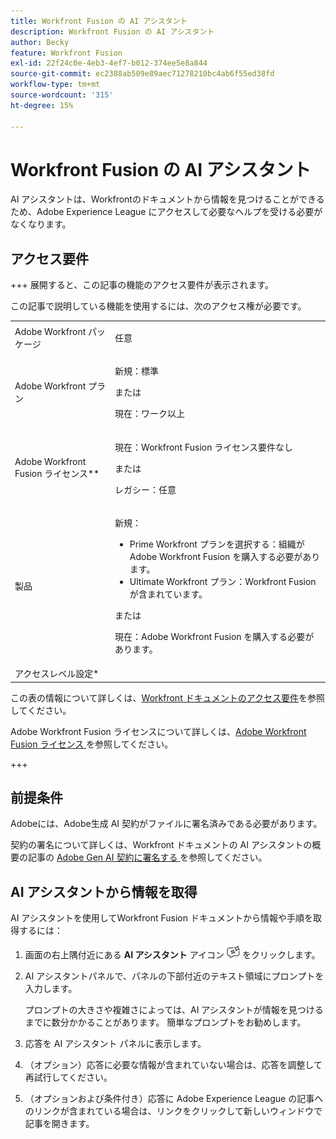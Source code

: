 ```yaml
---
title: Workfront Fusion の AI アシスタント
description: Workfront Fusion の AI アシスタント
author: Becky
feature: Workfront Fusion
exl-id: 22f24c0e-4eb3-4ef7-b012-374ee5e8a844
source-git-commit: ec2388ab509e89aec71278210bc4ab6f55ed38fd
workflow-type: tm+mt
source-wordcount: '315'
ht-degree: 15%

---
```


# Workfront Fusion の AI アシスタント

AI アシスタントは、Workfrontのドキュメントから情報を見つけることができるため、Adobe Experience League にアクセスして必要なヘルプを受ける必要がなくなります。

## アクセス要件

+++ 展開すると、この記事の機能のアクセス要件が表示されます。

この記事で説明している機能を使用するには、次のアクセス権が必要です。

<table style="table-layout:auto">
 <col> 
 <col> 
 <tbody> 
  <tr> 
   <td role="rowheader">Adobe Workfront パッケージ 
   <td> <p>任意</p> </td> 
  </tr> 
  <tr data-mc-conditions=""> 
   <td role="rowheader">Adobe Workfront プラン</td> 
   <td> <p>新規：標準</p><p>または</p><p>現在：ワーク以上</p> </td> 
  </tr> 
  <tr> 
   <td role="rowheader">Adobe Workfront Fusion ライセンス**</td> 
   <td>
   <p>現在：Workfront Fusion ライセンス要件なし</p>
   <p>または</p>
   <p>レガシー：任意 </p>
   </td> 
  </tr> 
  <tr> 
   <td role="rowheader">製品</td> 
   <td>
   <p>新規：</p> <ul><li>Prime Workfront プランを選択する：組織がAdobe Workfront Fusion を購入する必要があります。</li><li>Ultimate Workfront プラン：Workfront Fusion が含まれています。</li></ul>
   <p>または</p>
   <p>現在：Adobe Workfront Fusion を購入する必要があります。</p>
   </td> 
  </tr>
  <tr data-mc-conditions=""> 
   <td role="rowheader">アクセスレベル設定*</td> 
  </tr> 
   </td> 
  </tr> 
 </tbody> 
</table>

この表の情報について詳しくは、[Workfront ドキュメントのアクセス要件](/help/workfront-fusion/references/licenses-and-roles/access-level-requirements-in-documentation.md)を参照してください。


Adobe Workfront Fusion ライセンスについて詳しくは、[Adobe Workfront Fusion ライセンス ](/help/workfront-fusion/set-up-and-manage-workfront-fusion/licensing-operations-overview/license-automation-vs-integration.md) を参照してください。

+++



## 前提条件

Adobeには、Adobe生成 AI 契約がファイルに署名済みである必要があります。

契約の署名について詳しくは、Workfront ドキュメントの AI アシスタントの概要の記事の [Adobe Gen AI 契約に署名する ](https://experienceleague.adobe.com/en/docs/workfront/using/basics/ai-assistant/ai-assistant-overview#sign-the-adobe-gen-ai-agreement) を参照してください。

## AI アシスタントから情報を取得

AI アシスタントを使用してWorkfront Fusion ドキュメントから情報や手順を取得するには：

1. 画面の右上隅付近にある **AI アシスタント** アイコン ![AI アシスタント アイコン ](assets/ai-assistant-icon.png) をクリックします。
1. AI アシスタントパネルで、パネルの下部付近のテキスト領域にプロンプトを入力します。

   プロンプトの大きさや複雑さによっては、AI アシスタントが情報を見つけるまでに数分かかることがあります。 簡単なプロンプトをお勧めします。

1. 応答を AI アシスタント パネルに表示します。
1. （オプション）応答に必要な情報が含まれていない場合は、応答を調整して再試行してください。
1. （オプションおよび条件付き）応答に Adobe Experience League の記事へのリンクが含まれている場合は、リンクをクリックして新しいウィンドウで記事を開きます。
